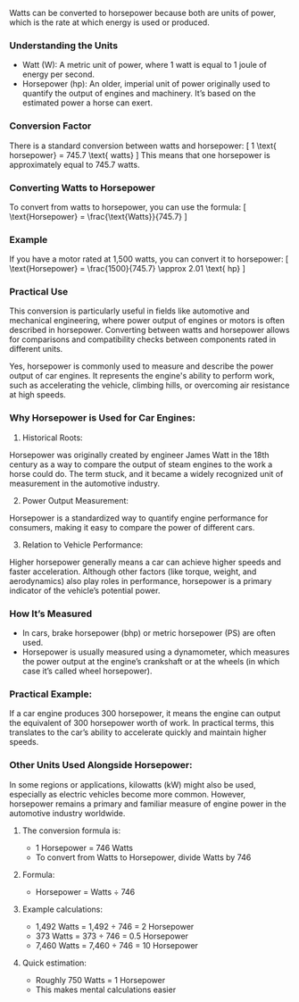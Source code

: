 Watts can be converted to horsepower because both are units of power, which is the rate at which energy is used or produced.

### Understanding the Units

- Watt (W): A metric unit of power, where 1 watt is equal to 1 joule of energy per second.
- Horsepower (hp): An older, imperial unit of power originally used to quantify the output of engines and machinery. It’s based on the estimated power a horse can exert.

### Conversion Factor

There is a standard conversion between watts and horsepower:
\[
1 \text{ horsepower} = 745.7 \text{ watts}
\]
This means that one horsepower is approximately equal to 745.7 watts.

### Converting Watts to Horsepower

To convert from watts to horsepower, you can use the formula:
\[
\text{Horsepower} = \frac{\text{Watts}}{745.7}
\]

### Example

If you have a motor rated at 1,500 watts, you can convert it to horsepower:
\[
\text{Horsepower} = \frac{1500}{745.7} \approx 2.01 \text{ hp}
\]

### Practical Use

This conversion is particularly useful in fields like automotive and mechanical engineering, where power output of engines or motors is often described in horsepower. Converting between watts and horsepower allows for comparisons and compatibility checks between components rated in different units.

Yes, horsepower is commonly used to measure and describe the power output of car engines. It represents the engine's ability to perform work, such as accelerating the vehicle, climbing hills, or overcoming air resistance at high speeds.

### Why Horsepower is Used for Car Engines:

1. Historical Roots:

Horsepower was originally created by engineer James Watt in the 18th century as a way to compare the output of steam engines to the work a horse could do. The term stuck, and it became a widely recognized unit of measurement in the automotive industry.

2. Power Output Measurement:

Horsepower is a standardized way to quantify engine performance for consumers, making it easy to compare the power of different cars.

3. Relation to Vehicle Performance:

Higher horsepower generally means a car can achieve higher speeds and faster acceleration. Although other factors (like torque, weight, and aerodynamics) also play roles in performance, horsepower is a primary indicator of the vehicle’s potential power.

### How It’s Measured

- In cars, brake horsepower (bhp) or metric horsepower (PS) are often used. 
- Horsepower is usually measured using a dynamometer, which measures the power output at the engine’s crankshaft or at the wheels (in which case it’s called wheel horsepower).

### Practical Example:

If a car engine produces 300 horsepower, it means the engine can output the equivalent of 300 horsepower worth of work. In practical terms, this translates to the car’s ability to accelerate quickly and maintain higher speeds.

### Other Units Used Alongside Horsepower:

In some regions or applications, kilowatts (kW) might also be used, especially as electric vehicles become more common. However, horsepower remains a primary and familiar measure of engine power in the automotive industry worldwide.

1. The conversion formula is:
   - 1 Horsepower = 746 Watts
   - To convert from Watts to Horsepower, divide Watts by 746

2. Formula:
   - Horsepower = Watts ÷ 746

3. Example calculations:
   - 1,492 Watts = 1,492 ÷ 746 = 2 Horsepower
   - 373 Watts = 373 ÷ 746 = 0.5 Horsepower
   - 7,460 Watts = 7,460 ÷ 746 = 10 Horsepower

4. Quick estimation:
   - Roughly 750 Watts = 1 Horsepower
   - This makes mental calculations easier
